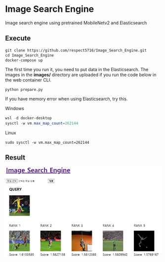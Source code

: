 # Image Search Engine
Image search engine using pretrained MobileNetv2 and Elasticsearch



## Execute

```shell
git clone https://github.com/respect5716/Image_Search_Engine.git
cd Image_Search_Engine
docker-compose up
```



The first time you run it, you need to put data in the Elasticsearch. The images in the **images/** directory are uploaded if you run the code below in the web container CLI.

```
python prepare.py
```



If you have memory error when using Elasticsearch, try this.

Windows

```powershell
wsl -d docker-desktop
sysctl -w vm.max_map_count=262144
```

Linux

```shell
sudo sysctl -w vm.max_map_count=262144
```



## Result

![](result.png)